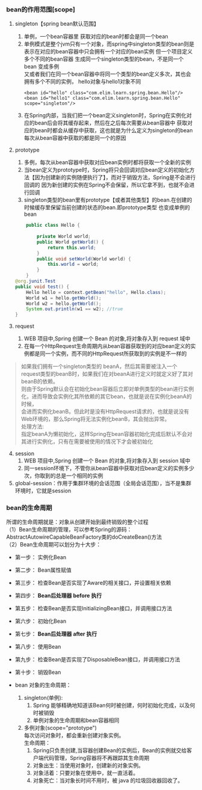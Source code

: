 ### bean的作用范围[scope]
1. singleton【spring bean默认范围】  
    1. 单例，一个bean容器里 获取对应的bean时都会是同一个bean
    2. 单例模式是整个jvm只有一个对象，而spring中singleton类型的bean则是表示在对应的bean容器中只会拥有一个对应的bean实例
       但一个项目定义多个不同的bean容器 生成同一个singleton类型的bean，不是同一个bean 变成多例  
       又或者我们在同一个bean容器中将同一个类型的bean定义多次，其也会拥有多个不同的实例， hello对象与hello1对象不同
         ```shell
        <bean id="hello" class="com.elim.learn.spring.bean.Hello"/>
        <bean id="hello1" class="com.elim.learn.spring.bean.Hello" scope="singleton"/>
        ```
     3.  在Spring内部，当我们把一个bean定义singleton时，Spring在实例化对应的bean后会将其缓存起来，然后在之后每次需要从bean容器中
        获取对应的bean时都会从缓存中获取，这也就是为什么定义为singleton的bean每次从bean容器中获取的都是同一个的原因

2. prototype 
   1. 多例，每次从bean容器中获取对应bean实例时都将获取一个全新的实例
   2. 当bean定义为prototype时，Spring将只会回调对应bean定义的初始化方法【因为创建新的实例随便执行了】，而对于销毁方法，Spring是不会进行回调的
      因为新创建的实例在Spring不会保留，所以它拿不到，也就不会进行回调
   3. singleton类型的bean里有prototype【或者其他类型】的bean.在创建的时候缓存里保留当前创建的状态的bean.即prototype类型 也变成单例的bean
    ```java
        public class Hello {
        
            private World world;
            public World getWorld() {
                return this.world;
            }
            public void setWorld(World world) {
                this.world = world;
            }
        }
   @org.junit.Test
	public void test() {
		Hello hello = context.getBean("hello", Hello.class);
		World w1 = hello.getWorld();
		World w2 = hello.getWorld();
		System.out.println(w1 == w2); //true
	}
     ```
3. request
   1. WEB 项目中,Spring 创建一个 Bean 的对象,将对象存入到 request 域中
   2. 在每一个HttpRequest生命周期内从bean容器获取到的对应bean定义的实例都是同一个实例，而不同的HttpRequest所获取到的实例是不一样的  
> 如果我们拥有一个singleton类型的 beanA，然后其需要被注入一个request类型的beanB时，如果我们在对beanA进行定义时就定义好了其对beanB的依赖。  
则由于Spring默认会在初始化bean容器后立即对单例类型的bean进行实例化，进而导致会实例化其所依赖的其它bean，也就是说在实例化beanA的时候，  
会进而实例化beanB。但此时是没有HttpRequest请求的，也就是说没有Web环境的，那么Spring将无法实例化beanB，其会抛出异常。  
处理方法:  
指定beanA为懒初始化，这样Spring在bean容器初始化完成后默认不会对其进行实例化，只有在需要被使用的情况下才会被初始化

4. session
   1. WEB 项目中,Spring 创建一个 Bean 的对象,将对象存入到 session 域中
   2. 同一session环境下，不管你从bean容器中获取对应bean定义的实例多少次，你取到的总是一个相同的实例
5. global-session：作用于集群环境的会话范围（全局会话范围），当不是集群环境时，它就是session

### bean的生命周期
所谓的生命周期就是：对象从创建开始到最终销毁的整个过程  
（1）Bean生命周期的管理，可以参考Spring的源码：AbstractAutowireCapableBeanFactory类的doCreateBean()方法   
（2）Bean生命周期可以划分为十大步：   
 * 第一步： 实例化Bean
 * 第二步： Bean属性赋值
 * 第三步： 检查Bean是否实现了Aware的相关接口，并设置相关依赖
 * 第四步： **Bean后处理器 before 执行**
 * 第五步： 检查Bean是否实现InitializingBean接口，并调用接口方法
 * 第六步： 初始化Bean
 * 第七步： **Bean后处理器 after 执行**
 * 第八步： 使用Bean
 * 第九步： 检查Bean是否实现了DisposableBean接口，并调用接口方法
 * 第十步： 销毁Bean


* bean 对象的生命周期：  
    1. singleton(单例):   
        1. Spring 能够精确地知道该Bean何时被创建，何时初始化完成，以及何时被销毁  
        2. 单例对象的生命周期和bean容器相同  
    2. 多例对象(scope="prototype")  
        每次访问对象时，都会重新创建对象实例。  
        生命周期：  
        1. Spring只负责创建,当容器创建Bean的实例后，Bean的实例就交给客户端代码管理，Spring容器将不再跟踪其生命周期  
        2. 对象出生：当使用对象时，创建新的对象实例。  
        3. 对象活着：只要对象在使用中，就一直活着。  
        4. 对象死亡：当对象长时间不用时，被 java 的垃圾回收器回收了。  